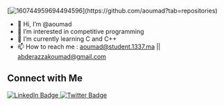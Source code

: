 <!--<h3 align="center">
![image](https://user-images.githubusercontent.com/96908237/187419125-1673dabd-6a33-4628-b8de-9ee277c30033.jpeg)
</h3> --> 
 
 [![160744959694494596]([https://user-images.githubusercontent.com/6764957/101521273-94ed0f00-39c0-11eb-9721-1fb49097a171.png](https://user-images.githubusercontent.com/96908237/187419125-1673dabd-6a33-4628-b8de-9ee277c30033.jpeg))](https://github.com/aoumad?tab=repositories)
 
- 👋 Hi, I’m @aoumad
- 👀 I’m interested in competitive programming
- 🌱 I’m currently learning C and C++
- 📫 How to reach me :
     aoumad@student.1337.ma
     || abderazzakoumad@gmail.com


## Connect with Me

<div id="badges">
  <a href="https://www.linkedin.com/in/abderazzak-oumad-b8a432237/">
    <img src="https://img.shields.io/badge/LinkedIn-blue?style=for-the-badge&logo=linkedin&logoColor=white" alt="LinkedIn Badge"/>
  <a href="https://twitter.com/AbderazzakOumad">
    <img src="https://img.shields.io/badge/Twitter-blue?style=for-the-badge&logo=twitter&logoColor=white" alt="Twitter Badge"/>
  </a>
</div>
